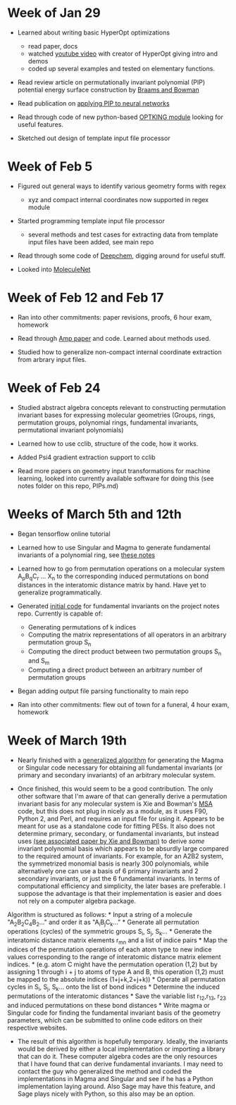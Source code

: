 # Week of Jan 29

* Learned about writing basic HyperOpt optimizations
    - read paper, docs
    - watched [youtube video](https://www.youtube.com/watch?v=Mp1xnPfE4PY) with creator of HyperOpt giving intro and demos
    - coded up several examples and tested on elementary functions.

* Read review article on permutationally invariant polynomial (PIP) potential energy surface construction by [Braams and Bowman](http://www.tandfonline.com/doi/abs/10.1080/01442350903234923)

* Read publication on [applying PIP to neural networks](http://aip.scitation.org/doi/full/10.1063/1.4817187)

* Read through code of new python-based [OPTKING module](https://github.com/psi-rking/optking) looking for useful features. 

* Sketched out design of template input file processor

# Week of Feb 5

* Figured out general ways to identify various geometry forms with regex
    - xyz and compact internal coordinates now supported in regex module

* Started programming template input file processor
    - several methods and test cases for extracting data from template input files have been added, see main repo

* Read through some code of [Deepchem](https://github.com/deepchem/deepchem), digging around for useful stuff.

* Looked into [MoleculeNet](http://moleculenet.ai/) 

# Week of Feb 12 and Feb 17

* Ran into other commitments: paper revisions, proofs, 6 hour exam, homework 

* Read through [Amp paper](https://www.sciencedirect.com/science/article/pii/S0010465516301266)  and code. Learned about methods used.

* Studied how to generalize non-compact internal coordinate extraction from arbrary input files.

# Week of Feb 24

* Studied abstract algebra concepts relevant to constructing permutation invariant bases for expressing molecular geometries (Groups, rings, permutation groups, polynomial rings, fundamental invariants, permutational invariant polynomials)

* Learned how to use cclib, structure of the code, how it works.

* Added Psi4 gradient extraction support to cclib

* Read more papers on geometry input transformations for machine learning, looked into currently available software for doing this (see notes folder on this repo, PIPs.md)


# Weeks of March 5th and 12th

* Began tensorflow online tutorial

* Learned how to use Singular and Magma to generate fundamental invariants of a polynomial ring, see [these notes](https://github.com/adabbott/Molssi_projectnotes/blob/master/notes/FI.md)

* Learned how to go from permutation operations on a molecular system A<sub>p</sub>B<sub>q</sub>C<sub>r</sub> ... X<sub>n</sub> to the corresponding induced permutations on bond distances in the interatomic distance matrix by hand. Have yet to generalize programmatically.

* Generated [initial code](https://github.com/adabbott/Molssi_projectnotes/blob/master/symmetric_groups/symmetric_group_permutations.py) for fundamental invariants on the project notes repo. Currently is capable of: 
    - Generating permutations of k indices
    - Computing the matrix representations of all operators in an arbitrary permutation group S<sub>n</sub> 
    - Computing the direct product between two permutation groups S<sub>n</sub> and S<sub>m</sub>
    - Computing a direct product between an arbitrary number of permutation groups 

* Began adding output file parsing functionality to main repo

* Ran into other commitments: flew out of town for a funeral, 4 hour exam, homework 

# Week of March 19th 

* Nearly finished with a [generalized algorithm](https://github.com/adabbott/Molssi_projectnotes/blob/master/symmetric_groups/induced_permutations.py) for generating the Magma or Singular code
necessary for obtaining all fundamental invariants (or primary and secondary invariants) of an arbitrary molecular system. 

* Once finished, this would seem to be a good contribution. The only other software that I'm aware of that can generally derive a permutation invariant basis for any molecular system is Xie and Bowman's [MSA](https://scholarblogs.emory.edu/bowman/msa/) code, but this does not plug in nicely as a module, as it uses F90, Python 2, and Perl, and requires an input file for using it. Appears to be meant for use as a standalone code for fitting PESs. It also does not determine primary, secondary, or fundamental invariants, but instead uses [(see associated paper by Xie and Bowman)](https://pubs.acs.org/doi/abs/10.1021/ct9004917) to derive *some* invariant polynomial basis which appears to be absurdly large compared to the required amount of invariants. For example, for an A2B2 system, the symmetrized monomial basis is nearly 300 polynomials, while alternatively one can use a basis of 6 primary invariants and 2 secondary invariants, or just the 6 fundamental invariants. In terms of computational efficiency and simplicity, the later bases are preferable. I suppose the advantage is that their implementation is easier and does not rely on a computer algebra package. 

Algorithm is structured as follows:
    * Input a string of a molecule "A<sub>2</sub>B<sub>2</sub>C<sub>4</sub>B<sub>2</sub>..." and order it as "A<sub>i</sub>B<sub>j</sub>C<sub>k</sub>..."
    * Generate all permutation operations (cycles) of the symmetric groups S<sub>i</sub>, S<sub>j</sub>, S<sub>k</sub>...
    * Generate the interatomic distance matrix elements r<sub>mn</sub> and a list of indice pairs
    * Map the indices of the permutation operations of each atom type to new indice values corresponding to the range of interatomic distance matrix element indices. 
        *  (e.g. atom C might have the permutation operation (1,2) but by assigning 1 through i + j to atoms of type A and B, this operation (1,2) must be mapped to the absolute indices (1+j+k,2+j+k))
    * Operate all permutation cycles in S<sub>i</sub>, S<sub>j</sub>, S<sub>k</sub>... onto the list of bond indices
    * Determine the induced permutations of the interatomic distances
    * Save the variable list r<sub>12</sub>,r<sub>13</sub>, r<sub>23</sub> and induced permutations on these bond distances
    * Write magma or Singular code for finding the fundamental invariant basis of the geometry parameters, which can be submitted to online code editors on their respective websites.

* The result of this algorithm is hopefully temporary. Ideally, the invariants would be derived by either a local implementation or importing a library that can do it.
These computer algebra codes are the only resources that I have found that can derive fundamental invariants. I may need to contact the guy who generalized the method and coded the implementations in Magma and Singular and see if he has a Python implementation laying around. Also Sage may have this feature, and Sage plays nicely with Python, so this also may be an option.
